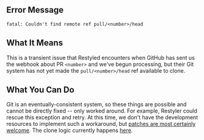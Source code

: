 ## Error Message

```
fatal: Couldn't find remote ref pull/<number>/head
```

## What It Means

This is a transient issue that Restyled encounters when GitHub has sent us the webhook about PR `<number>` and we've begun processing, but their Git system has not yet made the `pull/<number>/head` ref available to clone.

## What You Can Do

Git is an eventually-consistent system, so these things are possible and cannot be directly fixed -- only worked around. For example, Restyler could rescue this exception and retry. At this time, we don't have the development resources to implement such a workaround, but [patches are most certainly welcome](https://github.com/restyled-io/restyled.io/wiki/Contributing-to-Restyled). The clone logic currently happens [here](https://github.com/restyled-io/restyler/blob/241fb0d8b7b13fb95858c5caf70a34b6180b5499/src/Restyler/Setup.hs#L109-L126).